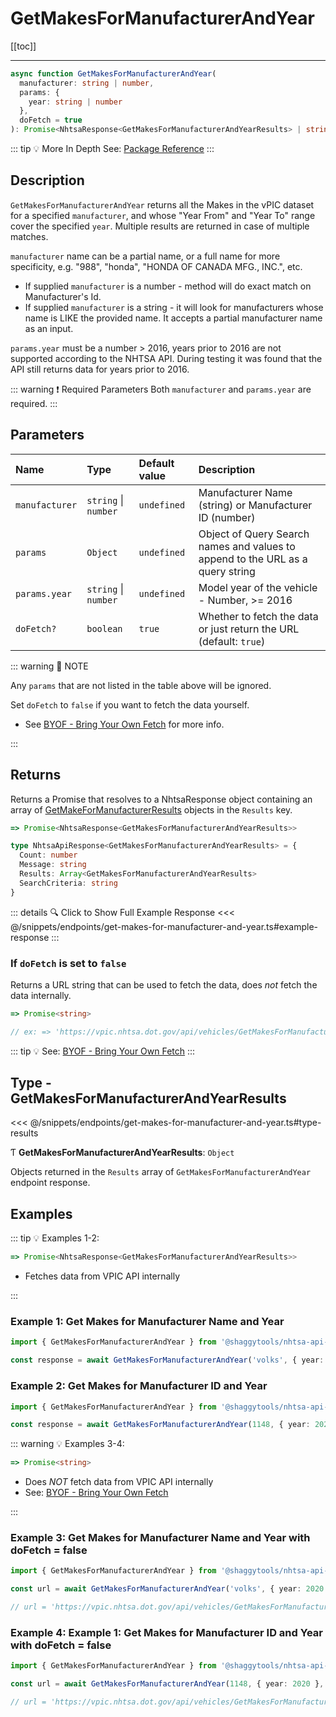 # GetMakesForManufacturerAndYear

[[toc]]

---

```typescript
async function GetMakesForManufacturerAndYear(
  manufacturer: string | number,
  params: {
    year: string | number
  },
  doFetch = true
): Promise<NhtsaResponse<GetMakesForManufacturerAndYearResults> | string>
```

::: tip :bulb: More In Depth
See: [Package Reference](../typedoc/modules/api_endpoints_GetMakesForManufacturerAndYear.md)
:::

## Description

`GetMakesForManufacturerAndYear` returns all the Makes in the vPIC dataset for a specified
`manufacturer`, and whose "Year From" and "Year To" range cover the specified `year`. Multiple
results are returned in case of multiple matches.

`manufacturer` name can be a partial name, or a full name for more specificity, e.g. "988",
"honda", "HONDA OF CANADA MFG., INC.", etc.

- If supplied `manufacturer` is a number - method will do exact match on Manufacturer's Id.
- If supplied `manufacturer` is a string - it will look for manufacturers whose name is LIKE the
  provided name. It accepts a partial manufacturer name as an input.

`params.year` must be a number > 2016, years prior to 2016 are not supported according to the
NHTSA API. During testing it was found that the API still returns data for years prior to 2016.

::: warning :exclamation: Required Parameters
Both `manufacturer` and `params.year` are required.
:::

## Parameters

| Name           | Type                 | Default value | Description                                                                    |
| :------------- | :------------------- | :------------ | :----------------------------------------------------------------------------- |
| `manufacturer` | `string` \| `number` | `undefined`   | Manufacturer Name (string) or Manufacturer ID (number)                         |
| `params`       | `Object`             | `undefined`   | Object of Query Search names and values to append to the URL as a query string |
| `params.year`  | `string` \| `number` | `undefined`   | Model year of the vehicle - Number, >= 2016                                    |
| `doFetch?`     | `boolean`            | `true`        | Whether to fetch the data or just return the URL (default: `true`)             |

::: warning 📝 NOTE

Any `params` that are not listed in the table above will be ignored.

Set `doFetch` to `false` if you want to fetch the data yourself.

- See [BYOF - Bring Your Own Fetch](../guide/bring-your-own-fetch.md#option-1-set-dofetch-to-false)
  for more info.

:::

## Returns

Returns a Promise that resolves to a NhtsaResponse object containing an array of
[GetMakeForManufacturerResults](#type-getmakesformanufacturerandyearresults) objects in the
`Results` key.

```typescript
=> Promise<NhtsaResponse<GetMakesForManufacturerAndYearResults>>
```

```typescript
type NhtsaApiResponse<GetMakesForManufacturerAndYearResults> = {
  Count: number
  Message: string
  Results: Array<GetMakesForManufacturerAndYearResults>
  SearchCriteria: string
}
```

::: details :mag: Click to Show Full Example Response
<<< @/snippets/endpoints/get-makes-for-manufacturer-and-year.ts#example-response
:::

### If `doFetch` is set to `false`

Returns a URL string that can be used to fetch the data, does _not_ fetch the data internally.

```typescript
=> Promise<string>

// ex: => 'https://vpic.nhtsa.dot.gov/api/vehicles/GetMakesForManufacturerAndYear/volks?year=2020&format=json'
```

::: tip :bulb: See: [BYOF - Bring Your Own Fetch](../guide/bring-your-own-fetch.md#option-1-set-dofetch-to-false)
:::

## Type - GetMakesForManufacturerAndYearResults

<<< @/snippets/endpoints/get-makes-for-manufacturer-and-year.ts#type-results

Ƭ **GetMakesForManufacturerAndYearResults**: `Object`

Objects returned in the `Results` array of `GetMakesForManufacturerAndYear` endpoint response.

## Examples

::: tip :bulb: Examples 1-2:

```typescript
=> Promise<NhtsaResponse<GetMakesForManufacturerAndYearResults>>
```

- Fetches data from VPIC API internally

:::

### Example 1: Get Makes for Manufacturer Name and Year

```ts
import { GetMakesForManufacturerAndYear } from '@shaggytools/nhtsa-api-wrapper'

const response = await GetMakesForManufacturerAndYear('volks', { year: 2020 })
```

### Example 2: Get Makes for Manufacturer ID and Year

```ts
import { GetMakesForManufacturerAndYear } from '@shaggytools/nhtsa-api-wrapper'

const response = await GetMakesForManufacturerAndYear(1148, { year: 2020 })
```

::: warning :bulb: Examples 3-4:

```typescript
=> Promise<string>
```

- Does _NOT_ fetch data from VPIC API internally
- See: [BYOF - Bring Your Own Fetch](../guide/bring-your-own-fetch.md#option-1-set-dofetch-to-false)

:::

### Example 3: Get Makes for Manufacturer Name and Year with doFetch = false

```ts
import { GetMakesForManufacturerAndYear } from '@shaggytools/nhtsa-api-wrapper'

const url = await GetMakesForManufacturerAndYear('volks', { year: 2020 }, false)

// url = 'https://vpic.nhtsa.dot.gov/api/vehicles/GetMakesForManufacturerAndYear/volks?year=2020&format=json'
```

### Example 4: Example 1: Get Makes for Manufacturer ID and Year with doFetch = false

```ts
import { GetMakesForManufacturerAndYear } from '@shaggytools/nhtsa-api-wrapper'

const url = await GetMakesForManufacturerAndYear(1148, { year: 2020 }, false)

// url = 'https://vpic.nhtsa.dot.gov/api/vehicles/GetMakesForManufacturerAndYear/1148?year=2020&format=json'
```
